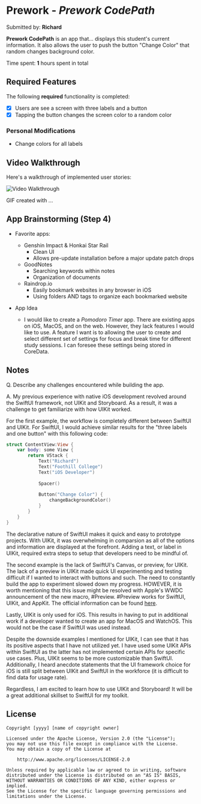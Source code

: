 # Prework - *Prework CodePath*

Submitted by: **Richard**

**Prework CodePath** is an app that... displays this student's current information. It also allows the user to push the button "Change Color" that random changes background color. 

Time spent: **1** hours spent in total

## Required Features

The following **required** functionality is completed:

- [x] Users are see a screen with three labels and a button
- [x] Tapping the button changes the screen color to a random color

### Personal Modifications
- Change colors for all labels
 
## Video Walkthrough

Here's a walkthrough of implemented user stories:

<img src='http://i.imgur.com/link/to/your/gif/file.gif' title='Video Walkthrough' width='' alt='Video Walkthrough' />

<!-- Replace this with whatever GIF tool you used! -->
GIF created with ...  
<!-- Recommended tools:
[Kap](https://getkap.co/) for macOS
[ScreenToGif](https://www.screentogif.com/) for Windows
[peek](https://github.com/phw/peek) for Linux. -->

## App Brainstorming (Step 4)
- Favorite apps:
    - Genshin Impact & Honkai Star Rail
        - Clean UI
        - Allows pre-update installation before a major update patch drops
    - GoodNotes
        - Searching keywords within notes
        - Organization of documents
    - Raindrop.io
        - Easily bookmark websites in any browser in iOS
        - Using folders AND tags to organize each bookmarked website
    
- App Idea
    - I would like to create a *Pomodoro Timer* app. There are existing apps on iOS, MacOS, and on the web. However, they lack features I would like to use. A feature I want is to allowing the user to create and select different set of settings for focus and break time for different study sessions. I can foresee these settings being stored in CoreData.



## Notes

Q. Describe any challenges encountered while building the app.

A. My previous experience with native iOS development revolved around the SwiftUI framework, not UIKit and Storyboard. As a result, it was a challenge to get familiarize with how UIKit worked. 

For the first example, the workflow is completely different between SwiftUI and UIKit. For SwiftUI, I would achieve similar results for the "three labels and one button" with this following code:
```Swift
struct ContentView:View {
    var body: some View {
        return VStack {
            Text("Richard")
            Text("Foothill College")
            Text("iOS Developer")
            
            Spacer()
            
            Button("Change Color") {
                changeBackgroundColor()
            }
        }
    }
}
```

The declarative nature of SwiftUI makes it quick and easy to prototype projects. With UIKit, it was overwhelming in comparsion as all of the options and information are displayed at the forefront. Adding a text, or label in UIKit, required extra steps to setup that developers need to be mindful of.

The second example is the lack of SwiftUI's Canvas, or preview, for UIKit. The lack of a preview in UIKit made quick UI experimenting and testing difficult if I wanted to interact with buttons and such. The need to constantly build the app to experiment slowed down my progress. HOWEVER, it is worth mentioning that this issue might be resolved with Apple's WWDC announcement of the new macro, #Preview. #Preview works for SwiftUI, UIKit, and AppKit. The official information can be found [here](https://developer.apple.com/videos/play/wwdc2023/10252/?time=350).

Lastly, UIKit is only used for iOS. This results in having to put in additional work if a developer wanted to create an app for MacOS and WatchOS. This would not be the case if SwiftUI was used instead.

Despite the downside examples I mentioned for UIKit, I can see that it has its positive aspects that I have not utilized yet. I have used some UIKit APIs within SwiftUI as the latter has not implemented certain APIs for specific use cases. Plus, UIKit seems to be more customizable than SwiftUI. Additionally, I heard anecdote statements that the UI framework choice for iOS is still split between UIKit and SwiftUI in the workforce (it is difficult to find data for usage rate). 

Regardless, I am excited to learn how to use UIKit and Storyboard! It will be a great additional skillset to SwiftUI for my toolkit.

## License

    Copyright [yyyy] [name of copyright owner]

    Licensed under the Apache License, Version 2.0 (the "License");
    you may not use this file except in compliance with the License.
    You may obtain a copy of the License at

        http://www.apache.org/licenses/LICENSE-2.0

    Unless required by applicable law or agreed to in writing, software
    distributed under the License is distributed on an "AS IS" BASIS,
    WITHOUT WARRANTIES OR CONDITIONS OF ANY KIND, either express or implied.
    See the License for the specific language governing permissions and
    limitations under the License.
